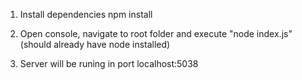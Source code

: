 1. Install dependencies
npm install 

2. Open console, navigate to root folder and execute "node index.js" (should already have node installed)

3. Server will be runing in port localhost:5038 
